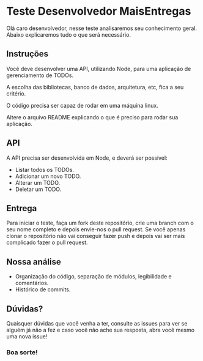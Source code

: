 # Teste Desenvolvedor MaisEntregas

Olá caro desenvolvedor, nesse teste analisaremos seu conhecimento geral. Abaixo explicaremos tudo o que será necessário.

## Instruções

Você deve desenvolver uma API, utilizando Node, para uma aplicação de gerenciamento de TODOs.

A escolha das bibliotecas, banco de dados, arquitetura, etc, fica a seu critério.

O código precisa ser capaz de rodar em uma máquina linux.

Altere o arquivo README explicando o que é preciso para rodar sua aplicação.

## API

A API precisa ser desenvolvida em Node, e deverá ser possível:

- Listar todos os TODOs.
- Adicionar um novo TODO.
- Alterar um TODO.
- Deletar um TODO.

## Entrega

Para iniciar o teste, faça um fork deste repositório, crie uma branch com o seu nome completo e depois envie-nos o pull request. Se você apenas clonar o repositório não vai conseguir fazer push e depois vai ser mais complicado fazer o pull request.

## Nossa análise

- Organização do código, separação de módulos, legibilidade e comentários.
- Histórico de commits.

## Dúvidas?

Quaisquer dúvidas que você venha a ter, consulte as issues para ver se alguém já não a fez e caso você não ache sua resposta, abra você mesmo uma nova issue!

### Boa sorte!
